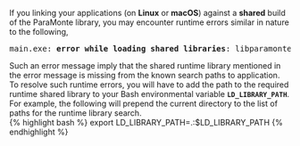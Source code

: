 If you linking your applications (on <b>Linux</b> or <b>macOS</b>) against a <b>shared</b> build of the ParaMonte library, you may encounter runtime errors similar in nature to the following,  
<pre>
main.exe: <b>error while loading shared libraries</b>: libparamonte_c_linux_amd64_gnu_release_shared_heap.so: <b>cannot open shared object file: No such file or directory</b>
</pre>
Such an error message imply that the shared runtime library mentioned in the error message is missing from the known search paths to application. To resolve such runtime errors, you will have to add the path to the required runtime shared library to your Bash environmental variable <b><code>LD_LIBRARY_PATH</code></b>. For example, the following will prepend the current directory to the list of paths for the runtime library search.  
{% highlight bash %}
export LD_LIBRARY_PATH=.:$LD_LIBRARY_PATH
{% endhighlight %}
